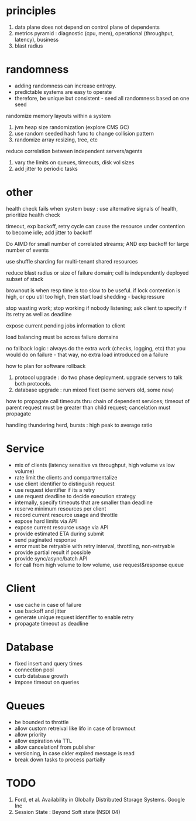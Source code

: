 
# principles

1. data plane does not depend on control plane of dependents
2. metrics pyramid : diagnostic (cpu, mem), operational (throughput, latency), business
3. blast radius

# randomness

* adding randomness can increase entropy.
* predictable systems are easy to operate
* therefore, be unique but consistent - seed all randomness based on one seed

randomize memory layouts within a system
1. jvm heap size randomization (explore CMS GC)
2. use random seeded hash func to change collision pattern
3. randomize array resizing, tree, etc

reduce correlation between independent servers/agents
1. vary the limits on queues, timeouts, disk vol sizes
2. add jitter to periodic tasks

# other

health check fails when system busy : use alternative signals of health, prioritize health check

timeout, exp backoff, retry cycle can cause the resource under contention to become idle; add jitter to backoff

Do AIMD for small number of correlated streams; AND exp backoff for large number of events

use shuffle sharding for multi-tenant shared resources

reduce blast radius or size of failure domain; cell is independently deployed subset of stack

brownout is when resp time is too slow to be useful.  if lock contention is high, or cpu util too high, then start load shedding - backpressure

stop wasting work; stop working if nobody listening; ask client to specify if its retry as well as deadline 

expose current pending jobs information to client

load balancing must be across failure domains

no fallback logic : always do the extra work (checks, logging, etc) that you would do on failure - that way, no extra load introduced on a failure

how to plan for software rollback 
1. protocol upgrade : do two phase deployment.  upgrade servers to talk both protocols.  
2. database upgrade : run mixed fleet (some servers old, some new)

how to propagate call timeouts thru chain of dependent services; timeout of parent request must be greater than child request; cancelation must propagate

handling thundering herd, bursts : high peak to average ratio

# Service

* mix of clients (latency sensitive vs throughput, high volume vs low volume)
* rate limit the clients and compartmentalize
* use client identifier to distinguish request
* use request identifier if its a retry 
* use request deadline to decide execution strategy
* internally, specify timeouts that are smaller than deadline
* reserve minimum resources per client
* record current resource usage and throttle
* expose hard limits via API 
* expose current resource usage via API
* provide estimated ETA during submit
* send paginated response
* error must be retryable with retry interval, throttling, non-retryable
* provide partial result if possible
* provide sync/async/batch API
* for call from high volume to low volume, use request&response queue

# Client

* use cache in case of failure
* use backoff and jitter
* generate unique request identifier to enable retry
* propagate timeout as deadline

# Database

* fixed insert and query times
* connection pool
* curb database growth
* impose timeout on queries

# Queues

* be bounded to throttle
* allow custom retreival like lifo in case of brownout
* allow priority
* allow expiration via TTL
* allow cancelationf from publisher
* versioning, in case older expired message is read
* break down tasks to process partially

# TODO

1. Ford, et al. Availability in Globally Distributed Storage Systems. Google Inc
2. Session State : Beyond Soft state (NSDI 04)
